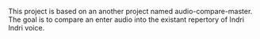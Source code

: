 This project is based on an another project named audio-compare-master. The goal is to compare an enter audio into the existant repertory of Indri Indri voice. 

